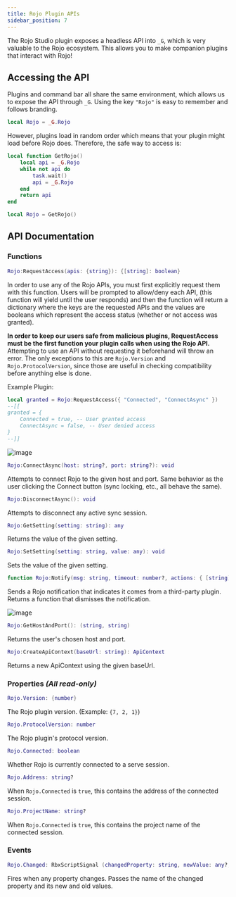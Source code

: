 ```yaml
---
title: Rojo Plugin APIs
sidebar_position: 7
---
```


The Rojo Studio plugin exposes a headless API into `_G`, which is very valuable to the Rojo ecosystem. This allows you to make companion plugins that interact with Rojo!

## Accessing the API

Plugins and command bar all share the same environment, which allows us to expose the API through `_G`. Using the key `"Rojo"` is easy to remember and follows branding.

```Lua
local Rojo = _G.Rojo
```

However, plugins load in random order which means that your plugin might load before Rojo does. Therefore, the safe way to access is:

```Lua
local function GetRojo()
	local api = _G.Rojo
	while not api do
		task.wait()
		api = _G.Rojo
	end
	return api
end

local Rojo = GetRojo()
```

## API Documentation

### Functions

```Lua
Rojo:RequestAccess(apis: {string}): {[string]: boolean}
```
In order to use any of the Rojo APIs, you must first explicitly request them with this function. Users will be prompted to allow/deny each API, (this function will yield until the user responds) and then the function will return a dictionary where the keys are the requested APIs and the values are booleans which represent the access status (whether or not access was granted).

**In order to keep our users safe from malicious plugins, RequestAccess must be the first function your plugin calls when using the Rojo API.** Attempting to use an API without requesting it beforehand will throw an error. The only exceptions to this are `Rojo.Version` and `Rojo.ProtocolVersion`, since those are useful in checking compatibility before anything else is done.

Example Plugin:
```Lua
local granted = Rojo:RequestAccess({ "Connected", "ConnectAsync" })
--[[
granted = {
	Connected = true, -- User granted access
	ConnectAsync = false, -- User denied access
}
--]]
```

![image](https://user-images.githubusercontent.com/40185666/210909337-3caf5af4-0829-447c-9781-da3996c71284.png)



```Lua
Rojo:ConnectAsync(host: string?, port: string?): void
```
Attempts to connect Rojo to the given host and port. Same behavior as the user clicking the Connect button (sync locking, etc., all behave the same).

```Lua
Rojo:DisconnectAsync(): void
```
Attempts to disconnect any active sync session.

```Lua
Rojo:GetSetting(setting: string): any
```
Returns the value of the given setting.

```Lua
Rojo:SetSetting(setting: string, value: any): void
```
Sets the value of the given setting.

```Lua
function Rojo:Notify(msg: string, timeout: number?, actions: { [string]: {text: string, style: string, layoutOrder: number, onClick: (any) -> ()} }?): () -> ()
```
Sends a Rojo notification that indicates it comes from a third-party plugin. Returns a function that dismisses the notification.

![image](https://github.com/boatbomber/rojo.space/assets/40185666/c3f31715-dcdd-4c9d-b947-8dceee606b61)


```Lua
Rojo:GetHostAndPort(): (string, string)
```
Returns the user's chosen host and port.

```Lua
Rojo:CreateApiContext(baseUrl: string): ApiContext
```
Returns a new ApiContext using the given baseUrl.

### Properties *(All read-only)*

```Lua
Rojo.Version: {number}
```
The Rojo plugin version. (Example: `{7, 2, 1}`)

```Lua
Rojo.ProtocolVersion: number
```
The Rojo plugin's protocol version.

```Lua
Rojo.Connected: boolean
```
Whether Rojo is currently connected to a serve session.

```Lua
Rojo.Address: string?
```
When `Rojo.Connected` is `true`, this contains the address of the connected session.

```Lua
Rojo.ProjectName: string?
```
When `Rojo.Connected` is `true`, this contains the project name of the connected session.

### Events

```Lua
Rojo.Changed: RbxScriptSignal (changedProperty: string, newValue: any?, oldValue: any?)
```
Fires when any property changes. Passes the name of the changed property and its new and old values.
